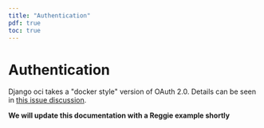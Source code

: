 ```yaml
---
title: "Authentication"
pdf: true
toc: true
---
```


# Authentication

Django oci takes a "docker style" version of OAuth 2.0. Details can be seen
in [this issue discussion](https://github.com/opencontainers/distribution-spec/issues/110#issuecomment-708691114).

**We will update this documentation with a Reggie example shortly**
